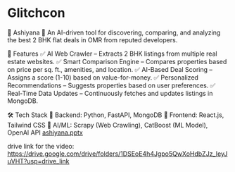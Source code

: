 # Glitchcon
🏡 Ashiyana
🚀 An AI-driven tool for discovering, comparing, and analyzing the best 2 BHK flat deals in OMR from reputed developers.

📌 Features
✅ AI Web Crawler – Extracts 2 BHK listings from multiple real estate websites.
✅ Smart Comparison Engine – Compares properties based on price per sq. ft., amenities, and location.
✅ AI-Based Deal Scoring – Assigns a score (1-10) based on value-for-money.
✅ Personalized Recommendations – Suggests properties based on user preferences.
✅ Real-Time Data Updates – Continuously fetches and updates listings in MongoDB.

🛠️ Tech Stack
🔹 Backend: Python, FastAPI, MongoDB
🔹 Frontend: React.js, Tailwind CSS
🔹 AI/ML: Scrapy (Web Crawling), CatBoost (ML Model), OpenAI API
[ashiyana.pptx](https://github.com/user-attachments/files/19479954/ashiyana.pptx)

drive link for the video:
https://drive.google.com/drive/folders/1DSEoE4h4Jgpo5QwXoHdbZJz_IeyJuVHT?usp=drive_link
